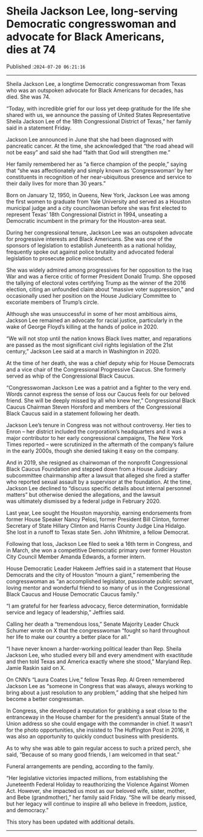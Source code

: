 # Sheila Jackson Lee, long-serving Democratic congresswoman and advocate for Black Americans, dies at 74

Published :`2024-07-20 06:21:16`

---

Sheila Jackson Lee, a longtime Democratic congresswoman from Texas who was an outspoken advocate for Black Americans for decades, has died. She was 74.

“Today, with incredible grief for our loss yet deep gratitude for the life she shared with us, we announce the passing of United States Representative Sheila Jackson Lee of the 18th Congressional District of Texas,” her family said in a statement Friday.

Jackson Lee announced in June that she had been diagnosed with pancreatic cancer. At the time, she acknowledged that “the road ahead will not be easy” and said she had “faith that God will strengthen me.”

Her family remembered her as “a fierce champion of the people,” saying that “she was affectionately and simply known as ‘Congresswoman’ by her constituents in recognition of her near-ubiquitous presence and service to their daily lives for more than 30 years.”

Born on January 12, 1950, in Queens, New York, Jackson Lee was among the first women to graduate from Yale University and served as a Houston municipal judge and a city councilwoman before she was first elected to represent Texas’ 18th Congressional District in 1994, unseating a Democratic incumbent in the primary for the Houston-area seat.

During her congressional tenure, Jackson Lee was an outspoken advocate for progressive interests and Black Americans. She was one of the sponsors of legislation to establish Juneteenth as a national holiday, frequently spoke out against police brutality and advocated federal legislation to prosecute police misconduct.

She was widely admired among progressives for her opposition to the Iraq War and was a fierce critic of former President Donald Trump. She opposed the tallying of electoral votes certifying Trump as the winner of the 2016 election, citing an unfounded claim about “massive voter suppression,” and occasionally used her position on the House Judiciary Committee to excoriate members of Trump’s circle.

Although she was unsuccessful in some of her most ambitious aims, Jackson Lee remained an advocate for racial justice, particularly in the wake of George Floyd’s killing at the hands of police in 2020.

“We will not stop until the nation knows Black lives matter, and reparations are passed as the most significant civil rights legislation of the 21st century,” Jackson Lee said at a march in Washington in 2020.

At the time of her death, she was a chief deputy whip for House Democrats and a vice chair of the Congressional Progressive Caucus. She formerly served as whip of the Congressional Black Caucus.

“Congresswoman Jackson Lee was a patriot and a fighter to the very end. Words cannot express the sense of loss our Caucus feels for our beloved friend. She will be deeply missed by all who knew her,” Congressional Black Caucus Chairman Steven Horsford and members of the Congressional Black Caucus said in a statement following her death.

Jackson Lee’s tenure in Congress was not without controversy. Her ties to Enron – her district included the corporation’s headquarters and it was a major contributor to her early congressional campaigns, The New York Times reported – were scrutinized in the aftermath of the company’s failure in the early 2000s, though she denied taking it easy on the company.

And in 2019, she resigned as chairwoman of the nonprofit Congressional Black Caucus Foundation and stepped down from a House Judiciary subcommittee chairmanship after a lawsuit that alleged she fired a staffer who reported sexual assault by a supervisor at the foundation. At the time, Jackson Lee declined to “discuss specific details about internal personnel matters” but otherwise denied the allegations, and the lawsuit was ultimately dismissed by a federal judge in February 2020.

Last year, Lee sought the Houston mayorship, earning endorsements from former House Speaker Nancy Pelosi, former President Bill Clinton, former Secretary of State Hillary Clinton and Harris County Judge Lina Hidalgo. She lost in a runoff to Texas state Sen. John Whitmire, a fellow Democrat.

Following that loss, Jackson Lee filed to seek a 16th term in Congress, and in March, she won a competitive Democratic primary over former Houston City Council Member Amanda Edwards, a former intern.

House Democratic Leader Hakeem Jeffries said in a statement that House Democrats and the city of Houston “mourn a giant,” remembering the congresswoman as “an accomplished legislator, passionate public servant, loving mentor and wonderful friend to so many of us in the Congressional Black Caucus and House Democratic Caucus family.”

“I am grateful for her fearless advocacy, fierce determination, formidable service and legacy of leadership,” Jeffries said.

Calling her death a “tremendous loss,” Senate Majority Leader Chuck Schumer wrote on X that the congresswoman “fought so hard throughout her life to make our country a better place for all.”

“I have never known a harder-working political leader than Rep. Sheila Jackson Lee, who studied every bill and every amendment with exactitude and then told Texas and America exactly where she stood,” Maryland Rep. Jamie Raskin said on X.

On CNN’s “Laura Coates Live,” fellow Texas Rep. Al Green remembered Jackson Lee as “someone in Congress that was always, always working to bring about a just resolution to any problem,” adding that she helped him become a better congressman.

In Congress, she developed a reputation for grabbing a seat close to the entranceway in the House chamber for the president’s annual State of the Union address so she could engage with the commander in chief. It wasn’t for the photo opportunities, she insisted to The Huffington Post in 2016, it was also an opportunity to quickly conduct business with presidents.

As to why she was able to gain regular access to such a prized perch, she said, “Because of so many good friends, I am welcomed in that seat.”

Funeral arrangements are pending, according to the family.

“Her legislative victories impacted millions, from establishing the Juneteenth Federal Holiday to reauthorizing the Violence Against Women Act. However, she impacted us most as our beloved wife, sister, mother, and Bebe (grandmother),” her family said Friday. “She will be dearly missed, but her legacy will continue to inspire all who believe in freedom, justice, and democracy.”

This story has been updated with additional details.

---

